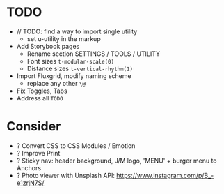 # TODO

- // TODO: find a way to import single utility
  - set u-utility in the markup
- Add Storybook pages
  - Rename section SETTINGS / TOOLS / UTILITY
  - Font sizes `t-modular-scale(0)`
  - Distance sizes `t-vertical-rhythm(1)`
- Import Fluxgrid, modify naming scheme
  - replace any other `\@`
- Fix Toggles, Tabs
- Address all `TODO`

# Consider

- ? Convert CSS to CSS Modules / Emotion
- ? Improve Print
- ? Sticky nav: header background, J/M logo, 'MENU' + burger menu to Anchors
- ? Photo viewer with Unsplash API: https://www.instagram.com/p/B_-e1zrjN7S/
